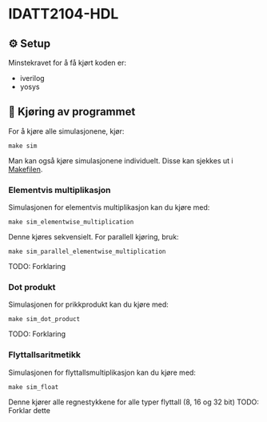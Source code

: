 # IDATT2104-HDL

## ⚙ Setup
Minstekravet for å få kjørt koden er: 
- iverilog
- yosys

## 🚀 Kjøring av programmet
For å kjøre alle simulasjonene, kjør: 
```
make sim
```
Man kan også kjøre simulasjonene individuelt. Disse kan sjekkes ut i [Makefilen](https://github.com/Katanta/IDATT2104-HDL/blob/main/Makefile).

### Elementvis multiplikasjon
Simulasjonen for elementvis multiplikasjon kan du kjøre med: 
```
make sim_elementwise_multiplication
```
Denne kjøres sekvensielt. For parallell kjøring, bruk: 
```
make sim_parallel_elementwise_multiplication
```
TODO: Forklaring

### Dot produkt
Simulasjonen for prikkprodukt kan du kjøre med: 
```
make sim_dot_product
```
TODO: Forklaring

### Flyttallsaritmetikk
Simulasjonen for flyttallsmultiplikasjon kan du kjøre med:
```
make sim_float
```
Denne kjører alle regnestykkene for alle typer flyttall (8, 16 og 32 bit)
TODO: Forklar dette